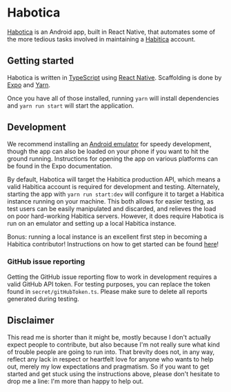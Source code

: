 # Habotica
[Habotica](https://play.google.com/store/apps/details?id=com.dexx.habotica&hl=nl) is an Android app, built in React Native, that automates some of the more tedious tasks involved in maintaining a [Habitica](habitica.com) account. 

## Getting started
Habotica is written in [TypeScript](https://www.typescriptlang.org/) using [React Native](https://facebook.github.io/react-native/). Scaffolding is done by [Expo](https://docs.expo.io/versions/latest/sdk/facebook/) and [Yarn](https://yarnpkg.com/en/). 

Once you have all of those installed, running 
`yarn`
will install dependencies and
`yarn run start`
will start the application. 

## Development
We recommend installing an [Android emulator](https://developer.android.com/studio/run/emulator) for speedy development, though the app can also be loaded on your phone if you want to hit the ground running. Instructions for opening the app on various platforms can be found in the Expo documentation. 

By default, Habotica will target the Habitica production API, which means a valid Habitica account is required for development and testing. Alternately, starting the app with `yarn run start:dev` will configure it to target a Habitica instance running on your machine. This both allows for easier testing, as test users can be easily manipulated and discarded, and relieves the load on poor hard-working Habitica servers. However, it does require Habotica is run on an emulator and setting up a local Habitica instance.

Bonus: running a local instance is an excellent first step in becoming a Habitica contributor! Instructions on how to get started can be found [here](https://habitica.fandom.com/wiki/Setting_up_Habitica_Locally)!

### GitHub issue reporting
Getting the GitHub issue reporting flow to work in development requires a valid GitHub API token. For testing purposes, you can replace the token found in `secret/gitHubToken.ts`. Please make sure to delete all reports generated during testing. 

## Disclaimer
This read me is shorter than it might be, mostly because I don't actually expect people to contribute, but also because I'm not really sure what kind of trouble people are going to run into. That brevity does not, in any way, reflect any lack in respect or heartfelt love for anyone who wants to help out, merely my low expectations and pragmatism. So if you want to get started and get stuck using the instructions above, please don't hesitate to drop me a line: I'm more than happy to help out. 